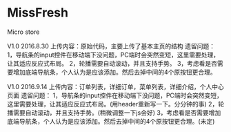 # MissFresh
Micro store

V1.0 2016.8.30
上传内容：原始代码，主要上传了基本主页的结构
遗留问题：
1，导航条的input控件在移动端下没问题，PC端时会突然变短，这里需要处理，让其适应反应式布局。
2，轮播需要自动滚动，并且支持手势。
3，考虑看是否需要增加底端导航条，个人认为是应该添加。然后去掉中间的4个原按钮更合理。

V1.0 2016.9.14
上传内容：订单列表，详细订单，菜单列表，详细介绍，个人中心页面
遗留问题：
1，导航条的input控件在移动端下没问题，PC端时会突然变短，这里需要处理，让其适应反应式布局。(用header重新写一下。分分钟的事)
2，轮播需要自动滚动，并且支持手势。(稍微调整一下js会好)
3，考虑看是否需要增加底端导航条，个人认为是应该添加。然后去掉中间的4个原按钮更合理。(未定)